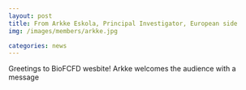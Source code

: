 ```yaml
---
layout: post
title: From Arkke Eskola, Principal Investigator, European side
img: /images/members/arkke.jpg

categories: news
---
```

Greetings to BioFCFD wesbite! Arkke welcomes the audience with a message 
